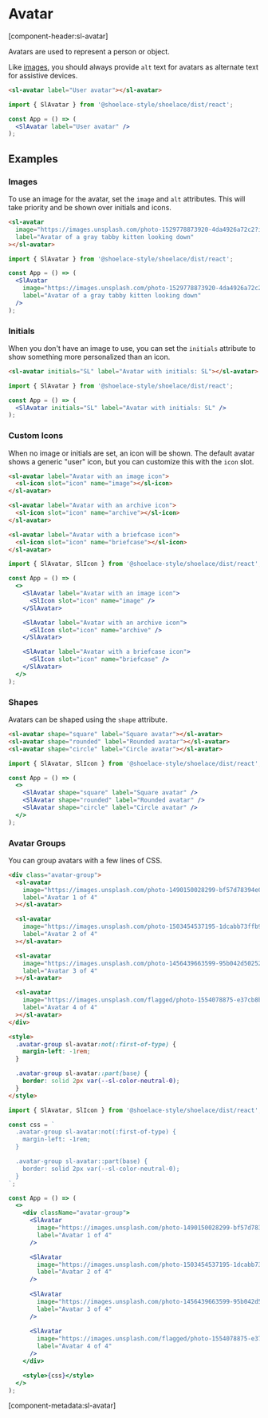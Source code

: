# Avatar

[component-header:sl-avatar]

Avatars are used to represent a person or object.

Like [images](https://developer.mozilla.org/en-US/docs/Web/HTML/Element/img), you should always provide `alt` text for avatars as alternate text for assistive devices.

```html preview
<sl-avatar label="User avatar"></sl-avatar>
```

```jsx react
import { SlAvatar } from '@shoelace-style/shoelace/dist/react';

const App = () => (
  <SlAvatar label="User avatar" />
);
```

## Examples

### Images

To use an image for the avatar, set the `image` and `alt` attributes. This will take priority and be shown over initials and icons.

```html preview
<sl-avatar
  image="https://images.unsplash.com/photo-1529778873920-4da4926a72c2?ixlib=rb-1.2.1&auto=format&fit=crop&w=300&q=80"
  label="Avatar of a gray tabby kitten looking down"
></sl-avatar>
```

```jsx react
import { SlAvatar } from '@shoelace-style/shoelace/dist/react';

const App = () => (
  <SlAvatar
    image="https://images.unsplash.com/photo-1529778873920-4da4926a72c2?ixlib=rb-1.2.1&auto=format&fit=crop&w=300&q=80"
    label="Avatar of a gray tabby kitten looking down"
  />
);
```

### Initials

When you don't have an image to use, you can set the `initials` attribute to show something more personalized than an icon.

```html preview
<sl-avatar initials="SL" label="Avatar with initials: SL"></sl-avatar>
```

```jsx react
import { SlAvatar } from '@shoelace-style/shoelace/dist/react';

const App = () => (
  <SlAvatar initials="SL" label="Avatar with initials: SL" />
);
```

### Custom Icons

When no image or initials are set, an icon will be shown. The default avatar shows a generic "user" icon, but you can customize this with the `icon` slot.

```html preview
<sl-avatar label="Avatar with an image icon">
  <sl-icon slot="icon" name="image"></sl-icon>
</sl-avatar>

<sl-avatar label="Avatar with an archive icon">
  <sl-icon slot="icon" name="archive"></sl-icon>
</sl-avatar>

<sl-avatar label="Avatar with a briefcase icon">
  <sl-icon slot="icon" name="briefcase"></sl-icon>
</sl-avatar>
```

```jsx react
import { SlAvatar, SlIcon } from '@shoelace-style/shoelace/dist/react';

const App = () => (
  <>
    <SlAvatar label="Avatar with an image icon">
      <SlIcon slot="icon" name="image" />
    </SlAvatar>

    <SlAvatar label="Avatar with an archive icon">
      <SlIcon slot="icon" name="archive" />
    </SlAvatar>

    <SlAvatar label="Avatar with a briefcase icon">
      <SlIcon slot="icon" name="briefcase" />
    </SlAvatar>
  </>
);
```

### Shapes

Avatars can be shaped using the `shape` attribute.

```html preview
<sl-avatar shape="square" label="Square avatar"></sl-avatar>
<sl-avatar shape="rounded" label="Rounded avatar"></sl-avatar>
<sl-avatar shape="circle" label="Circle avatar"></sl-avatar>
```

```jsx react
import { SlAvatar, SlIcon } from '@shoelace-style/shoelace/dist/react';

const App = () => (
  <>
    <SlAvatar shape="square" label="Square avatar" />
    <SlAvatar shape="rounded" label="Rounded avatar" />
    <SlAvatar shape="circle" label="Circle avatar" />
  </>
);
```

### Avatar Groups

You can group avatars with a few lines of CSS.

```html preview
<div class="avatar-group">
  <sl-avatar 
    image="https://images.unsplash.com/photo-1490150028299-bf57d78394e0?ixid=MXwxMjA3fDB8MHxwaG90by1wYWdlfHx8fGVufDB8fHw%3D&ixlib=rb-1.2.1&auto=format&fit=crop&w=256&h=256&q=80&crop=right"
    label="Avatar 1 of 4"
  ></sl-avatar>

  <sl-avatar 
    image="https://images.unsplash.com/photo-1503454537195-1dcabb73ffb9?ixid=MXwxMjA3fDB8MHxwaG90by1wYWdlfHx8fGVufDB8fHw%3D&ixlib=rb-1.2.1&auto=format&fit=crop&w=256&h=256&crop=left&q=80"
    label="Avatar 2 of 4"
  ></sl-avatar>

  <sl-avatar 
    image="https://images.unsplash.com/photo-1456439663599-95b042d50252?ixid=MXwxMjA3fDB8MHxwaG90by1wYWdlfHx8fGVufDB8fHw%3D&ixlib=rb-1.2.1&auto=format&fit=crop&w=256&h=256&crop=left&q=80"
    label="Avatar 3 of 4"
  ></sl-avatar>

  <sl-avatar 
    image="https://images.unsplash.com/flagged/photo-1554078875-e37cb8b0e27d?ixid=MXwxMjA3fDB8MHxwaG90by1wYWdlfHx8fGVufDB8fHw%3D&ixlib=rb-1.2.1&auto=format&fit=crop&w=256&h=256&crop=top&q=80"
    label="Avatar 4 of 4"
  ></sl-avatar>
</div>

<style>
  .avatar-group sl-avatar:not(:first-of-type) {
    margin-left: -1rem;
  }

  .avatar-group sl-avatar::part(base) {
    border: solid 2px var(--sl-color-neutral-0);
  }
</style>
```

```jsx react
import { SlAvatar, SlIcon } from '@shoelace-style/shoelace/dist/react';

const css = `
  .avatar-group sl-avatar:not(:first-of-type) {
    margin-left: -1rem;
  }

  .avatar-group sl-avatar::part(base) {
    border: solid 2px var(--sl-color-neutral-0);
  }
`;

const App = () => (
  <>
    <div className="avatar-group">
      <SlAvatar 
        image="https://images.unsplash.com/photo-1490150028299-bf57d78394e0?ixid=MXwxMjA3fDB8MHxwaG90by1wYWdlfHx8fGVufDB8fHw%3D&ixlib=rb-1.2.1&auto=format&fit=crop&w=256&h=256&q=80&crop=right" 
        label="Avatar 1 of 4" 
      />

      <SlAvatar 
        image="https://images.unsplash.com/photo-1503454537195-1dcabb73ffb9?ixid=MXwxMjA3fDB8MHxwaG90by1wYWdlfHx8fGVufDB8fHw%3D&ixlib=rb-1.2.1&auto=format&fit=crop&w=256&h=256&crop=left&q=80" 
        label="Avatar 2 of 4" 
      />
      
      <SlAvatar 
        image="https://images.unsplash.com/photo-1456439663599-95b042d50252?ixid=MXwxMjA3fDB8MHxwaG90by1wYWdlfHx8fGVufDB8fHw%3D&ixlib=rb-1.2.1&auto=format&fit=crop&w=256&h=256&crop=left&q=80" 
        label="Avatar 3 of 4" 
      />
      
      <SlAvatar 
        image="https://images.unsplash.com/flagged/photo-1554078875-e37cb8b0e27d?ixid=MXwxMjA3fDB8MHxwaG90by1wYWdlfHx8fGVufDB8fHw%3D&ixlib=rb-1.2.1&auto=format&fit=crop&w=256&h=256&crop=top&q=80" 
        label="Avatar 4 of 4" 
      />
    </div>

    <style>{css}</style>    
  </>
);
```

[component-metadata:sl-avatar]
